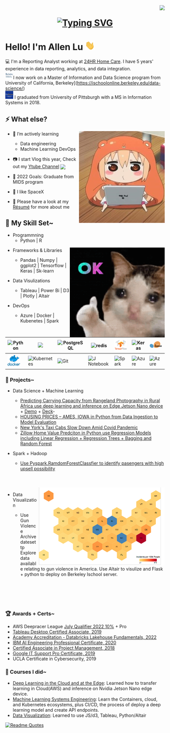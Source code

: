 <img align="right" src="https://visitor-badge.laobi.icu/badge?page_id=wolu0901.wolu0901">

<h1 align="center">
<a href="https://git.io/typing-svg"><img src="https://readme-typing-svg.herokuapp.com?font=Silkscreen&size=30&duration=2000&pause=300&color=1A63F7&background=45FF1400&center=true&vCenter=true&width=435&lines=AN+Analyst;<A+Data+Developer/>;A+Vlogger" alt="Typing SVG" /></a>
</h1>




# Hello! I'm Allen Lu <img src="https://raw.githubusercontent.com/ABSphreak/ABSphreak/master/gifs/Hi.gif" height="30px">
💻 I'm a Reporting Analyst working at [24HR Home Care](https://www.24hrcares.com/). I have 5 years' experience in data reporting, analytics, and data integration. 
<br> <img title="UC logo" height="25" src="images/uc.jpg">I now work on a Master of Information and Data Science program from University of California, Berkeley](https://ischoolonline.berkeley.edu/data-science/) <br><img title="Pitt logo" height="25" src="images/pitt.jpg"> I graduated from University of Pittsburgh with a MS in Information Systems in 2018.

## ⚡️ What else?

<img align="right" src="images/qq.jpg">

- 🌱 I’m actively learning 
  - Data engineering
  - Machine Learning DevOps



- 📷 I start Vlog this year, Check out my [Ytube Channel](https://www.youtube.com/channel/UCH1X_aiihaPJ4i7KudmE3Iw)
<img align="center" src="https://img.shields.io/youtube/channel/views/UCH1X_aiihaPJ4i7KudmE3Iw?style=social"><br>
- 🥅 2022 Goals: Graduate from MIDS program



- 🚀 I like SpaceX
- 📝 Please have a look at my <a href="https://drive.google.com/file/d/1TJJ3IVJlhN0AUAe9Bzfw5aLg1eEC1k8z/view?usp=sharing">Résumé</a> for more about me



## 🔋 My Skill Set~



  - Programmning
    - Python | R
    
 <img align="right" src="images/cat.gif"  width="300">    
    
  - Frameworks & Libraries
    - Pandas | Numpy | ggplot2 | Tensorflow | Keras | Sk-learn
    


  - Data Visulizations
    - Tableau | Power Bi | D3 | Plotly | Altair
  - DevOps
    - Azure | Docker | Kubenetes | Spark 


<img title="Python" alt="Python" width="40px" src="https://raw.githubusercontent.com/jmnote/z-icons/master/svg/python.svg" />|<img width="40px" src="https://user-images.githubusercontent.com/25181517/184117132-9e89a93b-65fb-47c3-91e7-7d0f99e7c066.png">|<img alt="PostgreSQL" title="PostgreSQL" width="40px" src="https://user-images.githubusercontent.com/25181517/117208740-bfb78400-adf5-11eb-97bb-09072b6bedfc.png">|<img alt="redis" title="redis" width="40px" src="https://user-images.githubusercontent.com/25181517/182884894-d3fa6ee0-f2b4-4960-9961-64740f533f2a.png">|<img title="TensorFlow" alt="TensorFlow" width="40px" src="https://raw.githubusercontent.com/github/explore/master/topics/tensorflow/tensorflow.png">|<img title="Keras" alt="Keras" width="40px" src="https://upload.wikimedia.org/wikipedia/commons/thumb/a/ae/Keras_logo.svg/240px-Keras_logo.svg.png">|<img title="Scikit-Learn" alt="Scikit Learn" width="40px" src="https://raw.githubusercontent.com/github/explore/master/topics/scikit-learn/scikit-learn.png">
|--|--|--|--|--|--|--|
<img title="Docker" alt="Docker" width="40px" src="https://raw.githubusercontent.com/github/explore/master/topics/docker/docker.png">|<img title="Kubernetes" alt="Kubernetes" width="40px" src="https://user-images.githubusercontent.com/25181517/182534006-037f08b5-8e7b-4e5f-96b6-5d2a5558fa85.png">|<img title="Git" alt="Git" width="40px" src="https://user-images.githubusercontent.com/25181517/117364277-fc4eb280-aebd-11eb-8769-a3583c6a2037.png">|<img title="J Notebook" alt="J Notebook" width="40px" src="https://user-images.githubusercontent.com/25181517/183914128-3fc88b4a-4ac1-40e6-9443-9a30182379b7.png">|<img title="Spark" alt="Spark" width="40px" src="https://user-images.githubusercontent.com/25181517/184357834-eba1eee1-6074-4b9c-8ed3-5373868096cc.png">|<img title="Azure" alt="Azure" width="40px" src="https://user-images.githubusercontent.com/25181517/183911544-95ad6ba7-09bf-4040-ac44-0adafedb9616.png">|<img title="Azure" alt="Azure" width="40px" src="https://powerbi.microsoft.com/pictures/shared/social/social-default-image.png">|<img title="Tableau" alt="Tableau" width="40px" src="https://cdn.filepicker.io/api/file/jZDILlufSOSDOkuJTZ7J">



### 💾 Projects~
- Data Science + Machine Learning
  - [Predicting Carrying Capacity from Rangeland Photography in Rural Africa use deep learning and inference on Edge Jetson Nano device](https://github.com/kevinlustig/w251-Final-Project) + [Demo](https://drive.google.com/file/d/1-IAa56qbo13TjvX4EtEWJep2q0iyltF7/view?resourcekey) + [Deck](https://docs.google.com/presentation/d/1t7W0DqorbW_hzE7vtjiGAYsmoiR7pyOwNaSZp4vj9qA/edit#slide=id.g105674f3e15_1_0)-  
  - [HOUSING PRICES – AMES, IOWA in Python from Data Ingestion to Model Evaluation](https://docs.google.com/presentation/d/1wHbtQH4DnqiwpuiRC2gCtggRTovIEXLRM6Mav24qDDo/edit#slide=id.g123db0d5778_0_0)
  - [New York's Taxi Cabs Slow Down Amid Covid Pandemic](https://docs.google.com/presentation/d/11UnQiot3doi0THIzaZL2Yx-GRX9btWlYoogu_W7OnPU/edit#slide=id.p)
  - [Zillow Home Value Predciton in Python use Regression Models including Linear Regression + Regression Trees + Bagging and Random Forest](https://github.com/wolu0901/BMIS2542-datascience-project)

  
- Spark + Hadoop
  - [Use Pyspark.RamdomForestClassfier to identify pasengers with high upsell possibility](https://github.com/wolu0901/upgrade_passenger_filter_using_spark/blob/master/upgrade_passenger_filter_prototype.ipynb)
<br><br><br><br>
<a href="https://apps-spring21.ischool.berkeley.edu/gun-violence-viz/"><img align="right" src="images/data visual.png"  width="400"></a>

- Data Visualization
  - Use Gun Violence Archive dateset tp Explore data available relating to gun violence in America. Use Altair to visulize and Flask + python to deploy on Berkeley Ischool server.

<br><br><br><br>
### 🏆 Awards + Certs~
- AWS Deepracer League [July Qualifier 2022 10%](https://us-east-1.console.aws.amazon.com/deepracer/home?region=us-east-1#league/arn%3Aaws%3Adeepracer%3A%3A%3Aleaderboard%2Fa9bd445e-dca8-4df1-8db1-4a49c2cad008) + Pro
- [Tableau Desktop Certified Associate, 2019](https://www.credly.com/badges/2ea60d72-6d52-41a0-bb7f-95ad7649da93/linked_in_profile)
- [Academy Accreditation - Databricks Lakehouse Fundamentals, 2022](https://credentials.databricks.com/eba9766a-dc2f-4079-81de-1fc93679dbe1)
- [IBM AI Engineering Professional Certificate, 2020](https://www.credly.com/badges/00f4a51e-c2cc-4af8-9103-d8bdea9ccf6e/linked_i)
- [Certified Associate in Project Management, 2018](https://www.credly.com/badges/2f43d77e-8a58-4f1d-8858-15d9d3b389fe/linked_in_profile)
- [Google IT Support Pro Certificate, 2019](https://www.coursera.org/account/accomplishments/specialization/GSZBSDB66VHH)
- UCLA Certificate in Cybersecurity, 2019


### 🧱 Courses I did~
- [Deep Learning in the Cloud and at the Edge](https://ischoolonline.berkeley.edu/data-science/curriculum/deep-learning-in-the-cloud/): Learned how to transfer learning in Cloud(AWS) and inference on Nvidia Jetson Nano edge device.
- [Machine Learning Systems Engineering](https://ischoolonline.berkeley.edu/data-science/curriculum/machine-learning-engineering-systems/): Learn the Containers, cloud, and Kubernetes ecosystems, plus CI/CD, the process of deploy a deep learning model and create API endpoints.
- [Data Visualization](https://ischoolonline.berkeley.edu/data-science/curriculum/data-visualization/): Learned to use JS/d3, Tableau, Python/Altair


[![Readme Quotes](https://quotes-github-readme.vercel.app/api?type=horizontal&theme=dark)](https://github.com/piyushsuthar/github-readme-quotes)

<!--
**wolu0901/wolu0901** is a ✨ _special_ ✨ repository because its `README.md` (this file) appears on your GitHub profile.
-->
